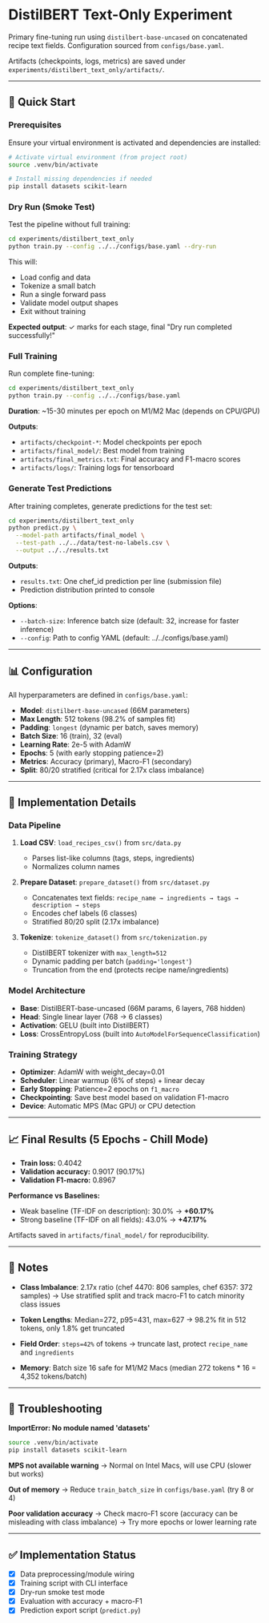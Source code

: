 # DistilBERT Text-Only Experiment

Primary fine-tuning run using `distilbert-base-uncased` on concatenated recipe text fields. Configuration sourced from `configs/base.yaml`.

Artifacts (checkpoints, logs, metrics) are saved under `experiments/distilbert_text_only/artifacts/`.

---

## 🚀 Quick Start

### Prerequisites

Ensure your virtual environment is activated and dependencies are installed:

```bash
# Activate virtual environment (from project root)
source .venv/bin/activate

# Install missing dependencies if needed
pip install datasets scikit-learn
```

### Dry Run (Smoke Test)

Test the pipeline without full training:

```bash
cd experiments/distilbert_text_only
python train.py --config ../../configs/base.yaml --dry-run
```

This will:
- Load config and data
- Tokenize a small batch
- Run a single forward pass
- Validate model output shapes
- Exit without training

**Expected output**: ✓ marks for each stage, final "Dry run completed successfully!"

### Full Training

Run complete fine-tuning:

```bash
cd experiments/distilbert_text_only
python train.py --config ../../configs/base.yaml
```

**Duration**: ~15-30 minutes per epoch on M1/M2 Mac (depends on CPU/GPU)

**Outputs**:
- `artifacts/checkpoint-*`: Model checkpoints per epoch
- `artifacts/final_model/`: Best model from training
- `artifacts/final_metrics.txt`: Final accuracy and F1-macro scores
- `artifacts/logs/`: Training logs for tensorboard

### Generate Test Predictions

After training completes, generate predictions for the test set:

```bash
cd experiments/distilbert_text_only
python predict.py \
  --model-path artifacts/final_model \
  --test-path ../../data/test-no-labels.csv \
  --output ../../results.txt
```

**Outputs**:
- `results.txt`: One chef_id prediction per line (submission file)
- Prediction distribution printed to console

**Options**:
- `--batch-size`: Inference batch size (default: 32, increase for faster inference)
- `--config`: Path to config YAML (default: ../../configs/base.yaml)

---

## 📊 Configuration

All hyperparameters are defined in `configs/base.yaml`:

- **Model**: `distilbert-base-uncased` (66M parameters)
- **Max Length**: 512 tokens (98.2% of samples fit)
- **Padding**: `longest` (dynamic per batch, saves memory)
- **Batch Size**: 16 (train), 32 (eval)
- **Learning Rate**: 2e-5 with AdamW
- **Epochs**: 5 (with early stopping patience=2)
- **Metrics**: Accuracy (primary), Macro-F1 (secondary)
- **Split**: 80/20 stratified (critical for 2.17x class imbalance)

---

## 🎯 Implementation Details

### Data Pipeline

1. **Load CSV**: `load_recipes_csv()` from `src/data.py`
   - Parses list-like columns (tags, steps, ingredients)
   - Normalizes column names

2. **Prepare Dataset**: `prepare_dataset()` from `src/dataset.py`
   - Concatenates text fields: `recipe_name → ingredients → tags → description → steps`
   - Encodes chef labels (6 classes)
   - Stratified 80/20 split (2.17x imbalance)

3. **Tokenize**: `tokenize_dataset()` from `src/tokenization.py`
   - DistilBERT tokenizer with `max_length=512`
   - Dynamic padding per batch (`padding='longest'`)
   - Truncation from the end (protects recipe name/ingredients)

### Model Architecture

- **Base**: DistilBERT-base-uncased (66M params, 6 layers, 768 hidden)
- **Head**: Single linear layer (768 → 6 classes)
- **Activation**: GELU (built into DistilBERT)
- **Loss**: CrossEntropyLoss (built into `AutoModelForSequenceClassification`)

### Training Strategy

- **Optimizer**: AdamW with weight_decay=0.01
- **Scheduler**: Linear warmup (6% of steps) + linear decay
- **Early Stopping**: Patience=2 epochs on `f1_macro`
- **Checkpointing**: Save best model based on validation F1-macro
- **Device**: Automatic MPS (Mac GPU) or CPU detection

---

## 📈 Final Results (5 Epochs - Chill Mode)

- **Train loss:** 0.4042
- **Validation accuracy:** 0.9017 (90.17%)
- **Validation F1-macro:** 0.8967

**Performance vs Baselines:**
- Weak baseline (TF-IDF on description): 30.0% → **+60.17%**
- Strong baseline (TF-IDF on all fields): 43.0% → **+47.17%**

Artifacts saved in `artifacts/final_model/` for reproducibility.

---

## 📝 Notes

- **Class Imbalance**: 2.17x ratio (chef 4470: 806 samples, chef 6357: 372 samples)
  → Use stratified split and track macro-F1 to catch minority class issues

- **Token Lengths**: Median=272, p95=431, max=627
  → 98.2% fit in 512 tokens, only 1.8% get truncated

- **Field Order**: `steps=42%` of tokens → truncate last, protect `recipe_name` and `ingredients`

- **Memory**: Batch size 16 safe for M1/M2 Macs (median 272 tokens * 16 = 4,352 tokens/batch)

---

## 🐛 Troubleshooting

**ImportError: No module named 'datasets'**
```bash
source .venv/bin/activate
pip install datasets scikit-learn
```

**MPS not available warning**
→ Normal on Intel Macs, will use CPU (slower but works)

**Out of memory**
→ Reduce `train_batch_size` in `configs/base.yaml` (try 8 or 4)

**Poor validation accuracy**
→ Check macro-F1 score (accuracy can be misleading with class imbalance)
→ Try more epochs or lower learning rate

---

## ✅ Implementation Status

- [x] Data preprocessing/module wiring
- [x] Training script with CLI interface
- [x] Dry-run smoke test mode
- [x] Evaluation with accuracy + macro-F1
- [x] Prediction export script (`predict.py`)
